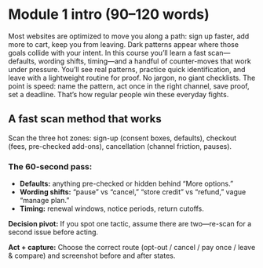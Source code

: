 # Module 1 intro (90–120 words)

Most websites are optimized to move you along a path: sign up faster, add more to cart, keep you from leaving. Dark patterns appear where those goals collide with your intent. In this course you’ll learn a fast scan—defaults, wording shifts, timing—and a handful of counter-moves that work under pressure. You’ll see real patterns, practice quick identification, and leave with a lightweight routine for proof. No jargon, no giant checklists. The point is speed: name the pattern, act once in the right channel, save proof, set a deadline. That’s how regular people win these everyday fights.

## A fast scan method that works

Scan the three hot zones: sign-up (consent boxes, defaults), checkout (fees, pre-checked add-ons), cancellation (channel friction, pauses).

### The 60-second pass:

- **Defaults:** anything pre-checked or hidden behind “More options.”
- **Wording shifts:** “pause” vs “cancel,” “store credit” vs “refund,” vague “manage plan.”
- **Timing:** renewal windows, notice periods, return cutoffs.

**Decision pivot:** If you spot one tactic, assume there are two—re-scan for a second issue before acting.

**Act + capture:** Choose the correct route (opt-out / cancel / pay once / leave & compare) and screenshot before and after states.